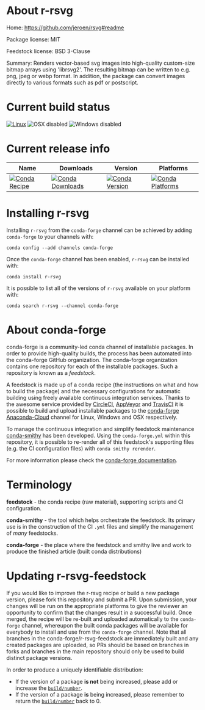 About r-rsvg
============

Home: https://github.com/jeroen/rsvg#readme

Package license: MIT

Feedstock license: BSD 3-Clause

Summary: Renders vector-based svg images into high-quality custom-size bitmap arrays using 'librsvg2'. The resulting bitmap can be written to e.g. png, jpeg or webp format. In addition, the package can convert images directly to various formats such as pdf or postscript.



Current build status
====================

[![Linux](https://img.shields.io/circleci/project/github/conda-forge/r-rsvg-feedstock/master.svg?label=Linux)](https://circleci.com/gh/conda-forge/r-rsvg-feedstock)
![OSX disabled](https://img.shields.io/badge/OSX-disabled-lightgrey.svg)
![Windows disabled](https://img.shields.io/badge/Windows-disabled-lightgrey.svg)

Current release info
====================

| Name | Downloads | Version | Platforms |
| --- | --- | --- | --- |
| [![Conda Recipe](https://img.shields.io/badge/recipe-r--rsvg-green.svg)](https://anaconda.org/conda-forge/r-rsvg) | [![Conda Downloads](https://img.shields.io/conda/dn/conda-forge/r-rsvg.svg)](https://anaconda.org/conda-forge/r-rsvg) | [![Conda Version](https://img.shields.io/conda/vn/conda-forge/r-rsvg.svg)](https://anaconda.org/conda-forge/r-rsvg) | [![Conda Platforms](https://img.shields.io/conda/pn/conda-forge/r-rsvg.svg)](https://anaconda.org/conda-forge/r-rsvg) |

Installing r-rsvg
=================

Installing `r-rsvg` from the `conda-forge` channel can be achieved by adding `conda-forge` to your channels with:

```
conda config --add channels conda-forge
```

Once the `conda-forge` channel has been enabled, `r-rsvg` can be installed with:

```
conda install r-rsvg
```

It is possible to list all of the versions of `r-rsvg` available on your platform with:

```
conda search r-rsvg --channel conda-forge
```


About conda-forge
=================

conda-forge is a community-led conda channel of installable packages.
In order to provide high-quality builds, the process has been automated into the
conda-forge GitHub organization. The conda-forge organization contains one repository
for each of the installable packages. Such a repository is known as a *feedstock*.

A feedstock is made up of a conda recipe (the instructions on what and how to build
the package) and the necessary configurations for automatic building using freely
available continuous integration services. Thanks to the awesome service provided by
[CircleCI](https://circleci.com/), [AppVeyor](http://www.appveyor.com/)
and [TravisCI](https://travis-ci.org/) it is possible to build and upload installable
packages to the [conda-forge](https://anaconda.org/conda-forge)
[Anaconda-Cloud](http://docs.anaconda.org/) channel for Linux, Windows and OSX respectively.

To manage the continuous integration and simplify feedstock maintenance
[conda-smithy](http://github.com/conda-forge/conda-smithy) has been developed.
Using the ``conda-forge.yml`` within this repository, it is possible to re-render all of
this feedstock's supporting files (e.g. the CI configuration files) with ``conda smithy rerender``.

For more information please check the [conda-forge documentation](https://conda-forge.org/docs/).

Terminology
===========

**feedstock** - the conda recipe (raw material), supporting scripts and CI configuration.

**conda-smithy** - the tool which helps orchestrate the feedstock.
                   Its primary use is in the construction of the CI ``.yml`` files
                   and simplify the management of *many* feedstocks.

**conda-forge** - the place where the feedstock and smithy live and work to
                  produce the finished article (built conda distributions)


Updating r-rsvg-feedstock
=========================

If you would like to improve the r-rsvg recipe or build a new
package version, please fork this repository and submit a PR. Upon submission,
your changes will be run on the appropriate platforms to give the reviewer an
opportunity to confirm that the changes result in a successful build. Once
merged, the recipe will be re-built and uploaded automatically to the
`conda-forge` channel, whereupon the built conda packages will be available for
everybody to install and use from the `conda-forge` channel.
Note that all branches in the conda-forge/r-rsvg-feedstock are
immediately built and any created packages are uploaded, so PRs should be based
on branches in forks and branches in the main repository should only be used to
build distinct package versions.

In order to produce a uniquely identifiable distribution:
 * If the version of a package **is not** being increased, please add or increase
   the [``build/number``](http://conda.pydata.org/docs/building/meta-yaml.html#build-number-and-string).
 * If the version of a package **is** being increased, please remember to return
   the [``build/number``](http://conda.pydata.org/docs/building/meta-yaml.html#build-number-and-string)
   back to 0.